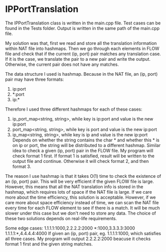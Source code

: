 # IPPortTranslation


The IPPortTranslation class is written in the main.cpp file. Test cases can be found in the Tests folder. Output is written in the same path of the main.cpp file.


My solution was that, first we read and store all the translation information within NAT file into hashmaps. Then we go through each elements in FLOW file and check that if the current (ip, port) pair matches any translation case. If it is the case, we translate the pair to a new pair and write the output. Otherwise, the current pair does not have any matches.


The data structure I used is hashmap. Because in the NAT file, an (ip, port) pair may have three formats:
1. ip:port
2. \*:port
3. ip:\*

Therefore I used three different hashmaps for each of these cases:
1. ip\_port\_map<string, string>, while key is ip:port and value is the new ip:port
2. port\_map<string, string>, while key is port and value is the new ip:port
3. ip\_map<string, string>, while key is ip and value is the new ip:port
Depends on whether the string contains the char \* and whether this \* is on ip or port, the string will be distributed to a different hashmap. Similar idea to check a given (ip, port) pair in the FLOW file. My program will check format 1 first. If format 1 is satisfied, result will be written to the output file and continue. Otherwise it will check format 2, and then format 3.


The reason I use hashmap is that it takes O(1) time to check the existence of an (ip, port) pair. This will be very efficient if the given FLOW file is large. However, this means that all the NAT translation info is stored in the hashmap, which requires lots of space if the NAT file is large. If we care more about the time efficiency, this solution is acceptable. However, if we care more about space efficiency instead of time, we can scan the NAT file every time for each FLOW element to see if there is a match. It will be much slower under this case but we don't need to store any data. The choice of these two solutions depends on real-life requirements.


Some edge cases:
1.1.1.1:1000,2.2.2.2:2000
\*:1000,3.3.3.3:3000
1.1.1.1:\*,4.4.4.4:4000
If given an (ip, port) pair, eg. 1.1.1.1:1000, which satisfies all three cases. My program will output 2.2.2.2:2000 beacuse it checks format 1 first and the given string matches.
